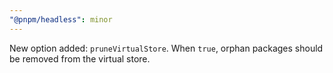 ```yaml
---
"@pnpm/headless": minor
---
```


New option added: `pruneVirtualStore`. When `true`, orphan packages should be removed from the virtual store.
